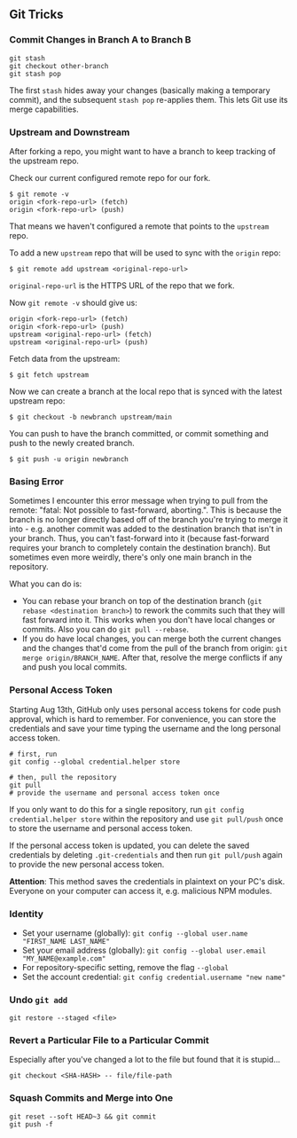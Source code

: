 ## Git Tricks

### Commit Changes in Branch A to Branch B

```
git stash
git checkout other-branch
git stash pop
```

The first `stash` hides away your changes (basically making a temporary commit), and the subsequent `stash pop` re-applies them. This lets Git use its merge capabilities.

### Upstream and Downstream

After forking a repo, you might want to have a branch to keep tracking of the upstream repo.

Check our current configured remote repo for our fork.

```
$ git remote -v
origin <fork-repo-url> (fetch)
origin <fork-repo-url> (push)
```

That means we haven't configured a remote that points to the `upstream` repo.

To add a new `upstream` repo that will be used to sync with the `origin` repo:

```
$ git remote add upstream <original-repo-url>
```

`original-repo-url` is the HTTPS URL of the repo that we fork.

Now `git remote -v` should give us:

```
origin <fork-repo-url> (fetch)
origin <fork-repo-url> (push)
upstream <original-repo-url> (fetch)
upstream <original-repo-url> (push)
```

Fetch data from the upstream:

```
$ git fetch upstream
```

Now we can create a branch at the local repo that is synced with the latest upstream repo:

```
$ git checkout -b newbranch upstream/main
```

You can push to have the branch committed, or commit something and push to the newly created branch.

```
$ git push -u origin newbranch
```

### Basing Error

Sometimes I encounter this error message when trying to pull from the remote: "fatal: Not possible to fast-forward, aborting.". This is because the branch is no longer directly based off of the branch you're trying to merge it into - e.g. another commit was added to the destination branch that isn't in your branch. Thus, you can't fast-forward into it (because fast-forward requires your branch to completely contain the destination branch).
But sometimes even more weirdly, there's only one main branch in the repository.

What you can do is:
- You can rebase your branch on top of the destination branch (`git rebase <destination branch>`) to rework the commits such that they will fast forward into it. This works when you don't have local changes or commits. Also you can do `git pull --rebase`.
- If you do have local changes, you can merge both the current changes and the changes that'd come from the pull of the branch from origin: `git merge origin/BRANCH_NAME`. After that, resolve the merge conflicts if any and push you local commits.

### Personal Access Token

Starting Aug 13th, GitHub only uses personal access tokens for code push approval, which is hard to remember.
For convenience, you can store the credentials and save your time typing the username and the long personal access token.

```
# first, run
git config --global credential.helper store

# then, pull the repository
git pull
# provide the username and personal access token once
```

If you only want to do this for a single repository, run `git config credential.helper store` within the repository and use `git pull/push` once to store the username and personal access token.

If the personal access token is updated, you can delete the saved credentials by deleting `.git-credentials` and then run `git pull/push` again to provide the new personal access token.

**Attention**: This method saves the credentials in plaintext on your PC's disk. Everyone on your computer can access it, e.g. malicious NPM modules.

### Identity

- Set your username (globally): `git config --global user.name "FIRST_NAME LAST_NAME"`
- Set your email address (globally): `git config --global user.email "MY_NAME@example.com"`
- For repository-specific setting, remove the flag `--global`
- Set the account credential: `git config credential.username "new name"`

### Undo `git add`

```
git restore --staged <file>
```

### Revert a Particular File to a Particular Commit

Especially after you've changed a lot to the file but found that it is stupid...

```
git checkout <SHA-HASH> -- file/file-path
```

### Squash Commits and Merge into One

```
git reset --soft HEAD~3 && git commit
git push -f
```
